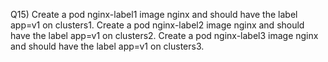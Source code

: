 Q15) Create a pod nginx-label1 image nginx and should have the label app=v1 on clusters1.
     Create a pod nginx-label2 image nginx and should have the label app=v1 on clusters2.
     Create a pod nginx-label3 image nginx and should have the label app=v1 on clusters3.
